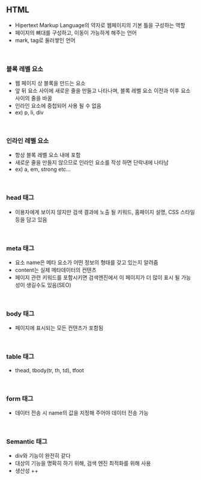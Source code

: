 ## HTML
+ Hipertext Markup Language의 약자로 웹페이지의 기본 틀을 구성하는 역할
+ 페이지의 뼈대를 구성하고, 이동이 가능하게 해주는 언어
+ mark, tag로 둘러쌓인 언어 
<br>

### 블록 레벨 요소
+ 웹 페이지 상 블록을 만드는 요소
+ 앞 뒤 요소 사이에 새로운 줄을 만들고 나타나며, 블록 레벨 요소 이전과 이후 요소 사이의 줄을 바꿈
+ 인라인 요소에 중첩되어 사용 될 수 없음
+ ex) p, li, div
<br>

### 인라인 레벨 요소
+ 항상 블록 레벨 요소 내에 포함
+ 새로운 줄을 만들지 않으므로 인라인 요소를 작성 하면 단락내에 나타남 
+ ex) a, em, strong etc...
<br>

### head 태그
+ 이용자에게 보이지 않지만 검색 결과에 노출 될 키워드, 홈페이지 설명, CSS 스타일 등을 담고 있음
<br>

### meta 태그
+ 요소 name은 메타 요소가 어떤 정보의 형태를 갖고 있는지 알려줌
+ content는 실제 메타데이터의 컨텐츠
+ 페이지 관련 키워드를 포함시키면 검색엔진에서 이 페이지가 더 많이 표시 될 가능성이 생길수도 있음(SEO)
<br>

### body 태그
+ 페이지에 표시되는 모든 컨텐츠가 포함됨
<br>

### table 태그
+ thead, tbody(tr, th, td), tfoot
<br>

### form 태그
+ 데이터 전송 시 name의 값을 지정해 주어야 데이터 전송 가능 
<br>

### Semantic 태그 
+ div와 기능이 완전히 같다
+ 대상의 기능을 명확히 하기 위해, 검색 엔진 최적화를 위해 사용
+ 생산성 ++
  
  
